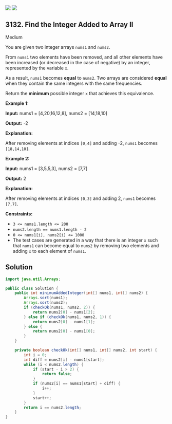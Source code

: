 [![](https://img.shields.io/github/stars/javadev/LeetCode-in-Java?label=Stars&style=flat-square)](https://github.com/javadev/LeetCode-in-Java)
[![](https://img.shields.io/github/forks/javadev/LeetCode-in-Java?label=Fork%20me%20on%20GitHub%20&style=flat-square)](https://github.com/javadev/LeetCode-in-Java/fork)

## 3132\. Find the Integer Added to Array II

Medium

You are given two integer arrays `nums1` and `nums2`.

From `nums1` two elements have been removed, and all other elements have been increased (or decreased in the case of negative) by an integer, represented by the variable `x`.

As a result, `nums1` becomes **equal** to `nums2`. Two arrays are considered **equal** when they contain the same integers with the same frequencies.

Return the **minimum** possible integer `x` that achieves this equivalence.

**Example 1:**

**Input:** nums1 = [4,20,16,12,8], nums2 = [14,18,10]

**Output:** \-2

**Explanation:**

After removing elements at indices `[0,4]` and adding -2, `nums1` becomes `[18,14,10]`.

**Example 2:**

**Input:** nums1 = [3,5,5,3], nums2 = [7,7]

**Output:** 2

**Explanation:**

After removing elements at indices `[0,3]` and adding 2, `nums1` becomes `[7,7]`.

**Constraints:**

*   `3 <= nums1.length <= 200`
*   `nums2.length == nums1.length - 2`
*   `0 <= nums1[i], nums2[i] <= 1000`
*   The test cases are generated in a way that there is an integer `x` such that `nums1` can become equal to `nums2` by removing two elements and adding `x` to each element of `nums1`.

## Solution

```java
import java.util.Arrays;

public class Solution {
    public int minimumAddedInteger(int[] nums1, int[] nums2) {
        Arrays.sort(nums1);
        Arrays.sort(nums2);
        if (checkOk(nums1, nums2, 2)) {
            return nums2[0] - nums1[2];
        } else if (checkOk(nums1, nums2, 1)) {
            return nums2[0] - nums1[1];
        } else {
            return nums2[0] - nums1[0];
        }
    }

    private boolean checkOk(int[] nums1, int[] nums2, int start) {
        int i = 0;
        int diff = nums2[i] - nums1[start];
        while (i < nums2.length) {
            if (start - i > 2) {
                return false;
            }
            if (nums2[i] == nums1[start] + diff) {
                i++;
            }
            start++;
        }
        return i == nums2.length;
    }
}
```